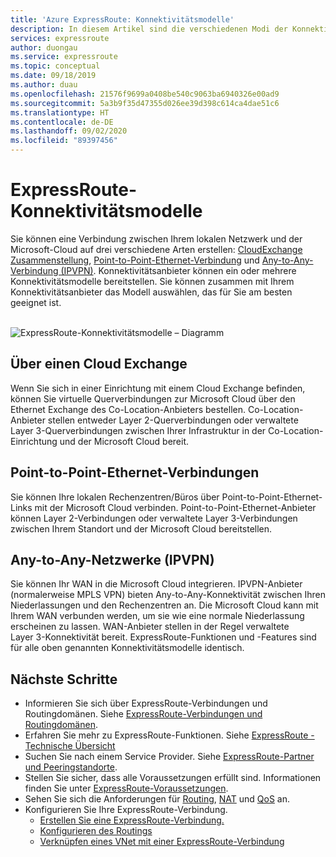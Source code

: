 ```yaml
---
title: 'Azure ExpressRoute: Konnektivitätsmodelle'
description: In diesem Artikel sind die verschiedenen Modi der Konnektivität zwischen dem Kundennetzwerk und Microsoft Azure- und Office 365-Diensten beschrieben. Kunden können MPLS-Anbieter, Cloud-Exchanges und Ethernet-Anbieter verwenden.
services: expressroute
author: duongau
ms.service: expressroute
ms.topic: conceptual
ms.date: 09/18/2019
ms.author: duau
ms.openlocfilehash: 21576f9699a0408be540c9063ba6940326e00ad9
ms.sourcegitcommit: 5a3b9f35d47355d026ee39d398c614ca4dae51c6
ms.translationtype: HT
ms.contentlocale: de-DE
ms.lasthandoff: 09/02/2020
ms.locfileid: "89397456"
---
```

# <a name="expressroute-connectivity-models"></a>ExpressRoute-Konnektivitätsmodelle
Sie können eine Verbindung zwischen Ihrem lokalen Netzwerk und der Microsoft-Cloud auf drei verschiedene Arten erstellen: [CloudExchange Zusammenstellung](#CloudExchange), [Point-to-Point-Ethernet-Verbindung](#Ethernet) und [Any-to-Any-Verbindung (IPVPN)](#IPVPN). Konnektivitätsanbieter können ein oder mehrere Konnektivitätsmodelle bereitstellen. Sie können zusammen mit Ihrem Konnektivitätsanbieter das Modell auswählen, das für Sie am besten geeignet ist.
<br><br>

![ExpressRoute-Konnektivitätsmodelle – Diagramm](./media/expressroute-connectivity-models/expressroute-connectivity-models-diagram.png)

## <a name="co-located-at-a-cloud-exchange"></a><a name="CloudExchange"></a>Über einen Cloud Exchange
Wenn Sie sich in einer Einrichtung mit einem Cloud Exchange befinden, können Sie virtuelle Querverbindungen zur Microsoft Cloud über den Ethernet Exchange des Co-Location-Anbieters bestellen. Co-Location-Anbieter stellen entweder Layer 2-Querverbindungen oder verwaltete Layer 3-Querverbindungen zwischen Ihrer Infrastruktur in der Co-Location-Einrichtung und der Microsoft Cloud bereit.

## <a name="point-to-point-ethernet-connections"></a><a name="Ethernet"></a>Point-to-Point-Ethernet-Verbindungen
Sie können Ihre lokalen Rechenzentren/Büros über Point-to-Point-Ethernet-Links mit der Microsoft Cloud verbinden. Point-to-Point-Ethernet-Anbieter können Layer 2-Verbindungen oder verwaltete Layer 3-Verbindungen zwischen Ihrem Standort und der Microsoft Cloud bereitstellen.

## <a name="any-to-any-ipvpn-networks"></a><a name="IPVPN"></a>Any-to-Any-Netzwerke (IPVPN)
Sie können Ihr WAN in die Microsoft Cloud integrieren. IPVPN-Anbieter (normalerweise MPLS VPN) bieten Any-to-Any-Konnektivität zwischen Ihren Niederlassungen und den Rechenzentren an. Die Microsoft Cloud kann mit Ihrem WAN verbunden werden, um sie wie eine normale Niederlassung erscheinen zu lassen. WAN-Anbieter stellen in der Regel verwaltete Layer 3-Konnektivität bereit. ExpressRoute-Funktionen und -Features sind für alle oben genannten Konnektivitätsmodelle identisch. 

## <a name="next-steps"></a>Nächste Schritte
* Informieren Sie sich über ExpressRoute-Verbindungen und Routingdomänen. Siehe [ExpressRoute-Verbindungen und Routingdomänen](expressroute-circuit-peerings.md).
* Erfahren Sie mehr zu ExpressRoute-Funktionen. Siehe [ExpressRoute - Technische Übersicht](expressroute-introduction.md)
* Suchen Sie nach einem Service Provider. Siehe [ExpressRoute-Partner und Peeringstandorte](expressroute-locations.md).
* Stellen Sie sicher, dass alle Voraussetzungen erfüllt sind. Informationen finden Sie unter [ExpressRoute-Voraussetzungen](expressroute-prerequisites.md).
* Sehen Sie sich die Anforderungen für [Routing](expressroute-routing.md), [NAT](expressroute-nat.md) und [QoS](expressroute-qos.md) an.
* Konfigurieren Sie Ihre ExpressRoute-Verbindung.
  * [Erstellen Sie eine ExpressRoute-Verbindung.](expressroute-howto-circuit-portal-resource-manager.md)
  * [Konfigurieren des Routings](expressroute-howto-routing-portal-resource-manager.md)
  * [Verknüpfen eines VNet mit einer ExpressRoute-Verbindung](expressroute-howto-linkvnet-portal-resource-manager.md)